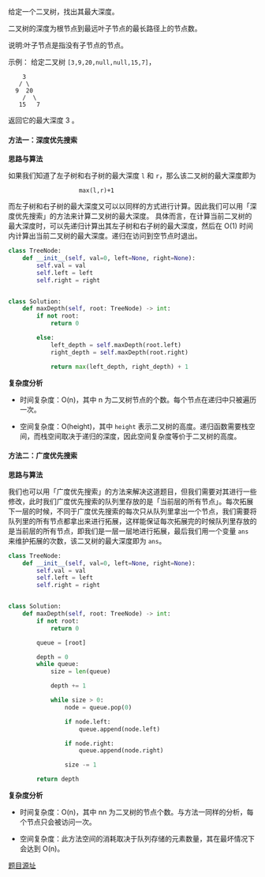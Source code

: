 给定一个二叉树，找出其最大深度。

二叉树的深度为根节点到最远叶子节点的最长路径上的节点数。

说明:叶子节点是指没有子节点的节点。

示例：
给定二叉树 `[3,9,20,null,null,15,7]`，

``` 
    3
   / \
  9  20
    /  \
   15   7
```

返回它的最大深度 3 。

#### 方法一：深度优先搜索
**思路与算法**

如果我们知道了左子树和右子树的最大深度 `l` 和 `r`，那么该二叉树的最大深度即为


                        max(l,r)+1

而左子树和右子树的最大深度又可以以同样的方式进行计算。因此我们可以用「深度优先搜索」的方法来计算二叉树的最大深度。
具体而言，在计算当前二叉树的最大深度时，可以先递归计算出其左子树和右子树的最大深度，然后在 O(1) 时间内计算出当前二叉树的最大深度。递归在访问到空节点时退出。

```python
class TreeNode:
    def __init__(self, val=0, left=None, right=None):
        self.val = val
        self.left = left
        self.right = right


class Solution:
    def maxDepth(self, root: TreeNode) -> int:
        if not root:
            return 0

        else:
            left_depth = self.maxDepth(root.left)
            right_depth = self.maxDepth(root.right)

            return max(left_depth, right_depth) + 1

```

**复杂度分析**

* 时间复杂度：O(n)，其中 n 为二叉树节点的个数。每个节点在递归中只被遍历一次。

* 空间复杂度：O(height)，其中 `height` 表示二叉树的高度。递归函数需要栈空间，而栈空间取决于递归的深度，因此空间复杂度等价于二叉树的高度。

#### 方法二：广度优先搜索
**思路与算法**

我们也可以用「广度优先搜索」的方法来解决这道题目，但我们需要对其进行一些修改，此时我们广度优先搜索的队列里存放的是「当前层的所有节点」。每次拓展下一层的时候，不同于广度优先搜索的每次只从队列里拿出一个节点，我们需要将队列里的所有节点都拿出来进行拓展，这样能保证每次拓展完的时候队列里存放的是当前层的所有节点，即我们是一层一层地进行拓展，最后我们用一个变量 `ans` 来维护拓展的次数，该二叉树的最大深度即为 `ans`。

```python
class TreeNode:
    def __init__(self, val=0, left=None, right=None):
        self.val = val
        self.left = left
        self.right = right


class Solution:
    def maxDepth(self, root: TreeNode) -> int:
        if not root:
            return 0

        queue = [root]

        depth = 0
        while queue:
            size = len(queue)

            depth += 1

            while size > 0:
                node = queue.pop(0)

                if node.left:
                    queue.append(node.left)

                if node.right:
                    queue.append(node.right)

                size -= 1

        return depth

```

**复杂度分析**

* 时间复杂度：O(n)，其中 nn 为二叉树的节点个数。与方法一同样的分析，每个节点只会被访问一次。

* 空间复杂度：此方法空间的消耗取决于队列存储的元素数量，其在最坏情况下会达到 O(n)。


[题目源址](https://leetcode-cn.com/problems/maximum-depth-of-binary-tree/)

